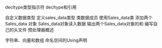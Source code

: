 decltype类型指示符
decltype和引用

自定义数据类型
    定义sales_data类型
    类数据成员
    使用Sales_data类
    添加两个Sales_data 对象
    Sales_data对象读入数据
    输出两个Sales_data对象的和
编写自己的头文件
    预处理器概述

字符串、向量和数组
    命名空间的Using声明
